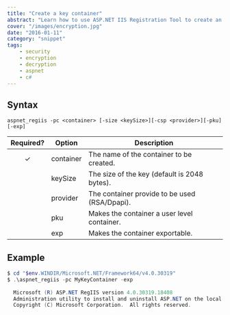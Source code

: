 ```yaml
---
title: "Create a key container"
abstract: "Learn how to use ASP.NET IIS Registration Tool to create an RSA public/private key pair in the specified container."
cover: "/images/encryption.jpg"
date: "2016-01-11"
category: "snippet"
tags:
    - security
    - encryption
    - decryption
    - aspnet
    - c#
---
```


## Syntax

```
aspnet_regiis -pc <container> [-size <keySize>][-csp <provider>][-pku][-exp]
```

|   Required?   | Option    | Description                                   |
| :-----------: | --------- | --------------------------------------------- |
|   &#10003;    | container | The name of the container to be created.      |
|               | keySize   | The size of the key (default is 2048 bytes).  |
|               | provider  | The container provide to be used (RSA/Dpapi). |
|               | pku       | Makes the container a user level container.   |
|               | exp       | Makes the container exportable.               |  

## Example

```powershell
$ cd "$env.WINDIR/Microsoft.NET/Framework64/v4.0.30319"
$ .\aspnet_regiis -pc MyKeyContainer -exp
  
  Microsoft (R) ASP.NET RegIIS version 4.0.30319.18408
  Administration utility to install and uninstall ASP.NET on the local machine.
  Copyright (C) Microsoft Corporation.  All rights reserved.


```
